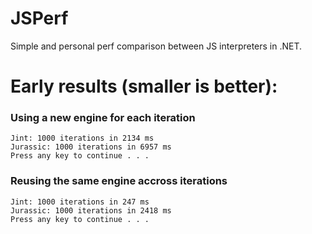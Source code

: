 JSPerf
======

Simple and personal perf comparison between JS interpreters in .NET.

# Early results (smaller is better):

### Using a new engine for each iteration

    Jint: 1000 iterations in 2134 ms
    Jurassic: 1000 iterations in 6957 ms
    Press any key to continue . . .

### Reusing the same engine accross iterations

    Jint: 1000 iterations in 247 ms
    Jurassic: 1000 iterations in 2418 ms
    Press any key to continue . . .
